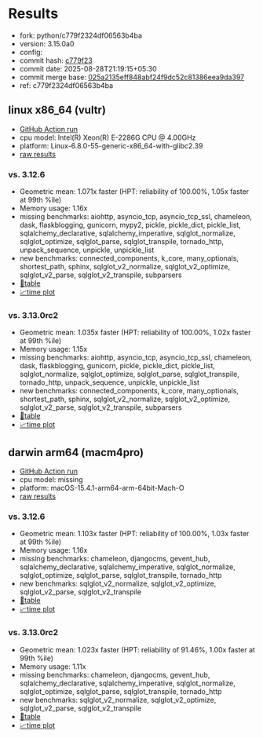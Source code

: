 # Results

- fork: python/c779f2324df06563b4ba
- version: 3.15.0a0
- config: 
- commit hash: [c779f23](https://github.com/python/cpython/commit/c779f23)
- commit date: 2025-08-28T21:19:15+05:30
- commit merge base: [025a2135eff848abf24f9dc52c81386eea9da397](https://github.com/python/cpython/commit/025a2135eff848abf24f9dc52c81386eea9da397)
- ref: c779f2324df06563b4ba

## linux x86_64 (vultr)

- [GitHub Action run](https://github.com/facebookexperimental/free-threading-benchmarking/actions/runs/17311209060)
- cpu model: Intel(R) Xeon(R) E-2286G CPU @ 4.00GHz
- platform: Linux-6.8.0-55-generic-x86_64-with-glibc2.39
- [raw results](bm-20250828-vultr-x86_64-python-c779f2324df06563b4ba-3.15.0a0-c779f23.json)

### vs. 3.12.6

- Geometric mean: 1.071x faster (HPT: reliability of 100.00%, 1.05x faster at 99th %ile)
- Memory usage: 1.16x
- missing benchmarks: aiohttp, asyncio_tcp, asyncio_tcp_ssl, chameleon, dask, flaskblogging, gunicorn, mypy2, pickle, pickle_dict, pickle_list, sqlalchemy_declarative, sqlalchemy_imperative, sqlglot_normalize, sqlglot_optimize, sqlglot_parse, sqlglot_transpile, tornado_http, unpack_sequence, unpickle, unpickle_list
- new benchmarks: connected_components, k_core, many_optionals, shortest_path, sphinx, sqlglot_v2_normalize, sqlglot_v2_optimize, sqlglot_v2_parse, sqlglot_v2_transpile, subparsers
- [📄table](bm-20250828-vultr-x86_64-python-c779f2324df06563b4ba-3.15.0a0-c779f23-vs-3.12.6.md)
- [📈time plot](bm-20250828-vultr-x86_64-python-c779f2324df06563b4ba-3.15.0a0-c779f23-vs-3.12.6.svg)

### vs. 3.13.0rc2

- Geometric mean: 1.035x faster (HPT: reliability of 100.00%, 1.02x faster at 99th %ile)
- Memory usage: 1.15x
- missing benchmarks: aiohttp, asyncio_tcp, asyncio_tcp_ssl, chameleon, dask, flaskblogging, gunicorn, pickle, pickle_dict, pickle_list, sqlglot_normalize, sqlglot_optimize, sqlglot_parse, sqlglot_transpile, tornado_http, unpack_sequence, unpickle, unpickle_list
- new benchmarks: connected_components, k_core, many_optionals, shortest_path, sphinx, sqlglot_v2_normalize, sqlglot_v2_optimize, sqlglot_v2_parse, sqlglot_v2_transpile, subparsers
- [📄table](bm-20250828-vultr-x86_64-python-c779f2324df06563b4ba-3.15.0a0-c779f23-vs-3.13.0rc2.md)
- [📈time plot](bm-20250828-vultr-x86_64-python-c779f2324df06563b4ba-3.15.0a0-c779f23-vs-3.13.0rc2.svg)

## darwin arm64 (macm4pro)

- [GitHub Action run](https://github.com/facebookexperimental/free-threading-benchmarking/actions/runs/17311209060)
- cpu model: missing
- platform: macOS-15.4.1-arm64-arm-64bit-Mach-O
- [raw results](bm-20250828-macm4pro-arm64-python-c779f2324df06563b4ba-3.15.0a0-c779f23.json)

### vs. 3.12.6

- Geometric mean: 1.103x faster (HPT: reliability of 100.00%, 1.03x faster at 99th %ile)
- Memory usage: 1.16x
- missing benchmarks: chameleon, djangocms, gevent_hub, sqlalchemy_declarative, sqlalchemy_imperative, sqlglot_normalize, sqlglot_optimize, sqlglot_parse, sqlglot_transpile, tornado_http
- new benchmarks: sqlglot_v2_normalize, sqlglot_v2_optimize, sqlglot_v2_parse, sqlglot_v2_transpile
- [📄table](bm-20250828-macm4pro-arm64-python-c779f2324df06563b4ba-3.15.0a0-c779f23-vs-3.12.6.md)
- [📈time plot](bm-20250828-macm4pro-arm64-python-c779f2324df06563b4ba-3.15.0a0-c779f23-vs-3.12.6.svg)

### vs. 3.13.0rc2

- Geometric mean: 1.023x faster (HPT: reliability of 91.46%, 1.00x faster at 99th %ile)
- Memory usage: 1.11x
- missing benchmarks: chameleon, djangocms, gevent_hub, sqlalchemy_declarative, sqlalchemy_imperative, sqlglot_normalize, sqlglot_optimize, sqlglot_parse, sqlglot_transpile, tornado_http
- new benchmarks: sqlglot_v2_normalize, sqlglot_v2_optimize, sqlglot_v2_parse, sqlglot_v2_transpile
- [📄table](bm-20250828-macm4pro-arm64-python-c779f2324df06563b4ba-3.15.0a0-c779f23-vs-3.13.0rc2.md)
- [📈time plot](bm-20250828-macm4pro-arm64-python-c779f2324df06563b4ba-3.15.0a0-c779f23-vs-3.13.0rc2.svg)

